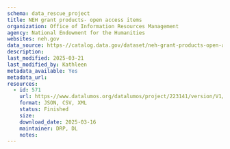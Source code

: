```yaml
---
schema: data_rescue_project 
title: NEH grant products- open access items
organization: Office of Information Resources Management
agency: National Endowment for the Humanities
websites: neh.gov
data_source: https-//catalog.data.gov/dataset/neh-grant-products-open-access-items
description: 
last_modified: 2025-03-21
last_modified_by: Kathleen
metadata_available: Yes
metadata_url: 
resources:
  - id: 571
    url: https-//www.datalumos.org/datalumos/project/223141/version/V1/view
    format: JSON, CSV, XML
    status: Finished
    size: 
    download_date: 2025-03-16
    maintainer: DRP, DL
    notes: 
---
```

